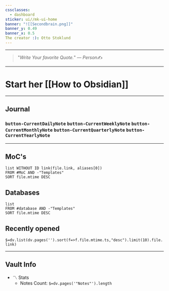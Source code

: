 ```yaml
---
cssclasses:
  - dashboard
sticker: ui//mk-ui-home
banner: "![[Secondbrain.png]]"
banner_y: 0.49
banner_x: 0.5
The creator :): Otto Stoklund
---
```

----
>"*Write Your favorite Quote.*" 
>&mdash; <cite>Person</cite>✍️
---
# Start her [[How to Obsidian]]
---
## Journal
### `button-CurrentDailyNote`  `button-CurrentWeeklyNote`  `button-CurrentMonthlyNote` `button-CurrentQuarterlyNote` `button-CurrentYearlyNote`

----
## MoC's
```dataview 
list WITHOUT ID link(file.link, aliases[0])
FROM #MoC AND -"Templates"
SORT file.mtime DESC
```
## Databases
```dataview 
list 
FROM #database AND -"Templates"
SORT file.mtime DESC
```
## Recently opened
`$=dv.list(dv.pages('').sort(f=>f.file.mtime.ts,"desc").limit(10).file.link)`

----
## Vault Info
- 〽️ Stats
    - Notes Count: `$=dv.pages('"Notes"').length`
